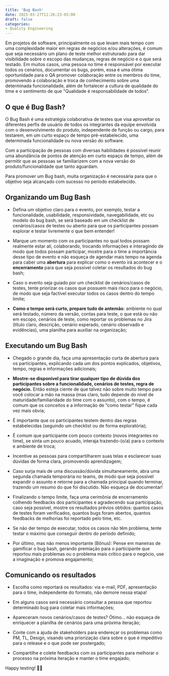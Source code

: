 ```yaml
---
title: 'Bug Bash'
date: 2025-03-27T11:26:23-03:00
draft: false
categories:
- Quality Engineering
---
```


Em projetos de software, principalmente os que levam mais tempo com uma complexidade maior em regras de negócios e/ou alterações, é comum que seja necessário um plano de teste melhor estruturado para dar visibilidade sobre o escopo das mudanças, regras de negócio e o que será testado. Em muitos casos, uma pessoa no time é responsável por executar todos os cenários, documentar os bugs, porém, essa é uma ótima oportunidade para o QA promover colaboração entre os membros do time, promovendo a colaboração e troca de conhecimento sobre uma determinada funcionalidade, além de fortalecer a cultura de qualidade do time e o sentimento de que "Qualidade é responsabilidade de todos“.

## O que é Bug Bash?

O Bug Bash é uma estratégia colaborativa de testes que visa aproveitar os diferentes perfis de usuário de todos os integrantes da equipe envolvida com o desenvolvimento do produto, independente de função ou cargo, para testarem, em um curto espaço de tempo pré-estabelecido, uma determinada funcionalidade ou nova versão do software.

Com a participação de pessoas com diversas habilidades é possível reunir uma abundância de pontos de atenção em curto espaço de tempo, além de permitir que as pessoas se familiarizem com a nova versão do produto/funcionalidade que tanto aguardam.

Para promover um Bug bash,  muita organização é necessária para que o objetivo seja alcançado com sucesso no período estabelecido.

## Organizando um Bug Bash

- Defina um objetivo claro para o evento, por exemplo, testar a funcionalidade, usabilidade, responsividade, navegabilidade, etc ou modelo do bug bash, se será baseado em um checklist de cenários/casos de testes ou aberto para que os participantes possam explorar e testar livremente o que bem entender!

- Marque um momento com os participantes no qual todos possam realmente estar ali, colaborando, trocando informações e interagindo de modo que todos possam participar, mostre para o time a importância desse tipo de evento e não esqueça de agendar mais tempo na agenda para caber uma **abertura** para explicar como o evento irá acontecer e o **encerramento** para que seja possível coletar os resultados do bug bash;

- Caso o evento seja guiado por um checklist de cenários/casos de testes, tente priorizar os casos que possuem mais risco para o negócio, de modo que seja factível executar todos os casos dentro do tempo limite;

- **Como o tempo será curto, prepare tudo de antemão**: ambiente no qual será testado, número da versão, contas para teste, o que está ou não em escopo, cenários de teste, como reportar os problemas no Jira (título claro, descrição, cenário esperado, cenário observado e evidências), uma planilha para auxiliar na organização;

## Executando um Bug Bash

- Chegado o grande dia, faça uma apresentação curta de abertura para os participantes, explicando cada um dos pontos explicados, objetivos, tempo, regras  e informações adicionais;

- **Mostre-se disponível para tirar qualquer tipo de dúvida dos participantes sobre a funcionalidade, cenários de testes, regra de negócio.** Então esteja ciente de que talvez não sobre muito tempo para você colocar a mão na massa (mas claro, tudo depende do nível de maturidade/familiaridade do time com o assunto), com o tempo, é comum que os conceitos e a informação de “como testar” fique cada vez mais obvia;

- É importante que os participantes testem dentro das regras estabelecidas (seguindo um checklist ou de forma exploratória);

- É comum que participante com pouco contexto (novos integrantes no time), se sinta um pouco acuado, interaja trazendo-(o/a) para o contexto e ambiente de troca;

- Incentive as pessoas para compartilharem suas telas e esclarecer suas dúvidas de forma clara, promovendo aprendizagem;

- Caso surja mais de uma discussão/dúvida simultaneamente, abra uma segunda chamada temporária no teams, de modo que seja possível expandir o assunto e retorne para a chamada principal quando terminar, trazendo um resumo do que foi discutido. Não esqueça de documentar!

- Finalizando o tempo limite, faça uma cerimônia de encerramento colhendo feedbacks dos participantes e agradecendo sua participação, caso seja possível, mostre os resultados prévios obtidos: quantos casos de testes foram verificados, quantos bugs foram abertos, quantos feedbacks de melhorias foi reportado pelo time, etc.

- Se não der tempo de executar, todos os casos não têm problema, tente testar o máximo que conseguir dentro do período definido;

- Por último, mas não menos importante (Bônus): Pense em maneiras de gamificar o bug bash, gerando premiação para o participante que reportou mais problemas ou o problema mais crítico para o negócio, use a imaginação e promova engajamento;

## Comunicando os resultados

- Escolha como reportará os resultados: via e-mail, PDF, apresentação para o time, independente do formato, não demore nessa etapa!

- Em alguns casos será necessário consultar a pessoa que reportou determinado bug para coletar mais informações;

- Apareceram novos cenários/casos de testes? Ótimo… não esqueça de enriquecer a planilha de cenários para uma próxima iteração;

- Conte com a ajuda de stakeholders para endereçar os problemas como PM, TL, Design, visando uma priorização clara sobre o que é impeditivo para o release e o que pode ser postergado;

- Compartilhe e colete feedbacks com os participantes para melhorar o processo na próxima iteração e manter o time engajado;

Happy testing! 🐞🎉
